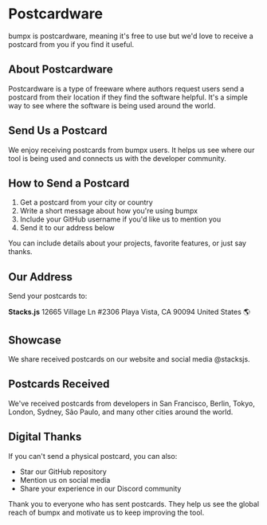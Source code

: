 # Postcardware

bumpx is postcardware, meaning it's free to use but we'd love to receive a postcard from you if you find it useful.

## About Postcardware

Postcardware is a type of freeware where authors request users send a postcard from their location if they find the software helpful. It's a simple way to see where the software is being used around the world.

## Send Us a Postcard

We enjoy receiving postcards from bumpx users. It helps us see where our tool is being used and connects us with the developer community.

## How to Send a Postcard

1. Get a postcard from your city or country
2. Write a short message about how you're using bumpx
3. Include your GitHub username if you'd like us to mention you
4. Send it to our address below

You can include details about your projects, favorite features, or just say thanks.

## Our Address

Send your postcards to:

**Stacks.js**
12665 Village Ln #2306
Playa Vista, CA 90094
United States 🌎

## Showcase

We share received postcards on our website and social media @stacksjs.

## Postcards Received

We've received postcards from developers in San Francisco, Berlin, Tokyo, London, Sydney, São Paulo, and many other cities around the world.

## Digital Thanks

If you can't send a physical postcard, you can also:

- Star our GitHub repository
- Mention us on social media
- Share your experience in our Discord community

Thank you to everyone who has sent postcards. They help us see the global reach of bumpx and motivate us to keep improving the tool.
